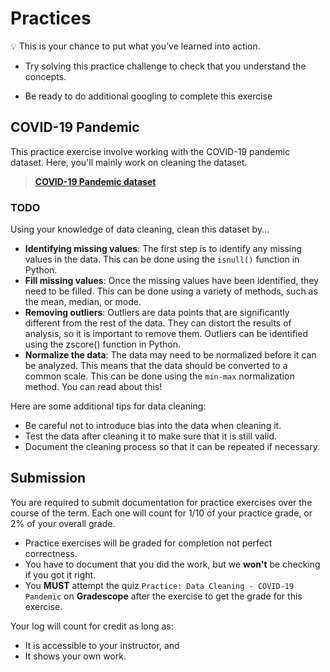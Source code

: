 # Practices
<aside>

💡 This is your chance to put what you’ve learned into action.

- Try solving this practice challenge to check that you understand the concepts.

- Be ready to do additional googling to complete this exercise

</aside>

## COVID-19 Pandemic
This practice exercise involve working with the COVID-19 pandemic dataset. Here, you'll mainly work on cleaning the dataset.

> **[COVID-19 Pandemic dataset](https://drive.google.com/file/d/1EsOUj2RBoQmpbuHTuEVGAuCiTHPSQ0FC/view?usp=sharing)**

### TODO
Using your knowledge of data cleaning, clean this dataset by...


- **Identifying missing values**: The first step is to identify any missing values in the data. This can be done using the `isnull()` function in Python.
- **Fill missing values**: Once the missing values have been identified, they need to be filled. This can be done using a variety of methods, such as the mean, median, or mode.
- **Removing outliers**: Outliers are data points that are significantly different from the rest of the data. They can distort the results of analysis, so it is important to remove them. Outliers can be identified using the zscore() function in Python.
- **Normalize the data**: The data may need to be normalized before it can be analyzed. This means that the data should be converted to a common scale. This can be done using the `min-max` normalization method. You can read about this!

Here are some additional tips for data cleaning:

- Be careful not to introduce bias into the data when cleaning it.
- Test the data after cleaning it to make sure that it is still valid.
- Document the cleaning process so that it can be repeated if necessary.


## Submission
You are required to submit documentation for practice exercises over the course of the term. Each one will count for 1/10 of your practice grade, or 2% of your overall grade.

- Practice exercises will be graded for completion not perfect correctness. 
- You have to document that you did the work, but we **won't** be checking if you got it right.
- You **MUST** attempt the quiz `Practice: Data Cleaning - COVID-19 Pandemic` on **Gradescope** after the exercise to get the grade for this exercise.


Your log will count for credit as long as:
- It is accessible to your instructor, and
- It shows your own work.

